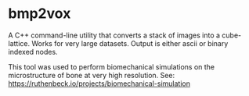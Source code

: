 # bmp2vox
A C++ command-line utility that converts a stack of images into a cube-lattice. Works for very large datasets. Output is either ascii or binary indexed nodes.

This tool was used to perform biomechanical simulations on the microstructure of bone at very high resolution. See: <https://ruthenbeck.io/projects/biomechanical-simulation>
